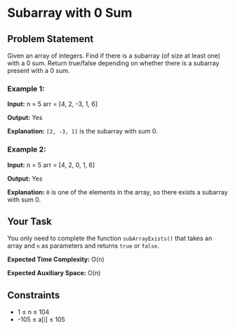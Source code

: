 # Subarray with 0 Sum

## Problem Statement

Given an array of integers. Find if there is a subarray (of size at least one) with a 0 sum. Return true/false depending on whether there is a subarray present with a 0 sum.

### Example 1:

**Input:**
n = 5
arr = [4, 2, -3, 1, 6]

**Output:**
Yes


**Explanation:**
`[2, -3, 1]` is the subarray with sum 0.

### Example 2:

**Input:**
n = 5
arr = [4, 2, 0, 1, 6]

**Output:**
Yes


**Explanation:**
`0` is one of the elements in the array, so there exists a subarray with sum 0.

## Your Task

You only need to complete the function `subArrayExists()` that takes an array and `n` as parameters and returns `true` or `false`.

**Expected Time Complexity:** O(n)

**Expected Auxiliary Space:** O(n)

## Constraints

- 1 ≤ n ≤ 104
- -105 ≤ a[i] ≤ 105
